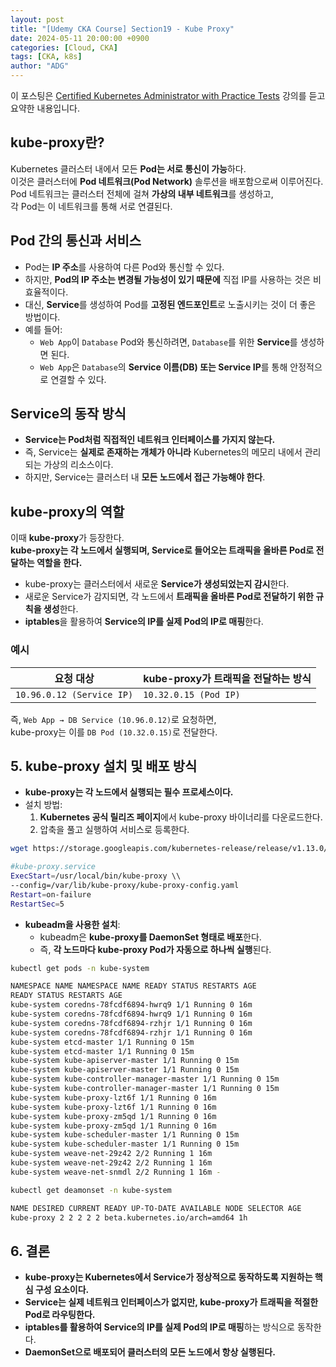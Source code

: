 ```yaml
---
layout: post
title: "[Udemy CKA Course] Section19 - Kube Proxy"
date: 2024-05-11 20:00:00 +0900
categories: [Cloud, CKA]
tags: [CKA, k8s]
author: "ADG"
---
```

이 포스팅은 [Certified Kubernetes Administrator with Practice Tests](https://www.udemy.com/course/certified-kubernetes-administrator-with-practice-tests/) 강의를 듣고 요약한 내용입니다.

## kube-proxy란?

Kubernetes 클러스터 내에서 모든 **Pod는 서로 통신이 가능**하다.  
이것은 클러스터에 **Pod 네트워크(Pod Network)** 솔루션을 배포함으로써 이루어진다.  
Pod 네트워크는 클러스터 전체에 걸쳐 **가상의 내부 네트워크**를 생성하고,  
각 Pod는 이 네트워크를 통해 서로 연결된다.

## Pod 간의 통신과 서비스
- Pod는 **IP 주소**를 사용하여 다른 Pod와 통신할 수 있다.
- 하지만, **Pod의 IP 주소는 변경될 가능성이 있기 때문에** 직접 IP를 사용하는 것은 비효율적이다.
- 대신, **Service**를 생성하여 Pod를 **고정된 엔드포인트**로 노출시키는 것이 더 좋은 방법이다.
- 예를 들어:
  - `Web App`이 `Database` Pod와 통신하려면, `Database`를 위한 **Service**를 생성하면 된다.
  - `Web App`은 `Database`의 **Service 이름(DB) 또는 Service IP**를 통해 안정적으로 연결할 수 있다.

## Service의 동작 방식
- **Service는 Pod처럼 직접적인 네트워크 인터페이스를 가지지 않는다.**
- 즉, Service는 **실제로 존재하는 개체가 아니라** Kubernetes의 메모리 내에서 관리되는 가상의 리소스이다.
- 하지만, Service는 클러스터 내 **모든 노드에서 접근 가능해야 한다**.

## kube-proxy의 역할
이때 **kube-proxy**가 등장한다.  
**kube-proxy는 각 노드에서 실행되며, Service로 들어오는 트래픽을 올바른 Pod로 전달하는 역할을 한다.**  

- kube-proxy는 클러스터에서 새로운 **Service가 생성되었는지 감시**한다.
- 새로운 Service가 감지되면, 각 노드에서 **트래픽을 올바른 Pod로 전달하기 위한 규칙을 생성**한다.
- **iptables**을 활용하여 **Service의 IP를 실제 Pod의 IP로 매핑**한다.

### 예시

| 요청 대상                 | kube-proxy가 트래픽을 전달하는 방식 |
| ------------------------- | ----------------------------------- |
| `10.96.0.12 (Service IP)` | `10.32.0.15 (Pod IP)`               |

즉, `Web App → DB Service (10.96.0.12)`로 요청하면,  
kube-proxy는 이를 `DB Pod (10.32.0.15)`로 전달한다.

## 5. kube-proxy 설치 및 배포 방식
- **kube-proxy는 각 노드에서 실행되는 필수 프로세스이다.**
- 설치 방법:
  1. **Kubernetes 공식 릴리즈 페이지**에서 kube-proxy 바이너리를 다운로드한다.
  2. 압축을 풀고 실행하여 서비스로 등록한다.

```bash
wget https://storage.googleapis.com/kubernetes-release/release/v1.13.0/bin/linux/amd64/kube-proxy

#kube-proxy.service
ExecStart=/usr/local/bin/kube-proxy \\
--config=/var/lib/kube-proxy/kube-proxy-config.yaml
Restart=on-failure
RestartSec=5
```
- **kubeadm을 사용한 설치**:
  - kubeadm은 **kube-proxy를 DaemonSet 형태로 배포**한다.
  - 즉, **각 노드마다 kube-proxy Pod가 자동으로 하나씩 실행**된다.

```bash
kubectl get pods -n kube-system

NAMESPACE NAME NAMESPACE NAME READY STATUS RESTARTS AGE
READY STATUS RESTARTS AGE
kube-system coredns-78fcdf6894-hwrq9 1/1 Running 0 16m
kube-system coredns-78fcdf6894-hwrq9 1/1 Running 0 16m
kube-system coredns-78fcdf6894-rzhjr 1/1 Running 0 16m
kube-system coredns-78fcdf6894-rzhjr 1/1 Running 0 16m
kube-system etcd-master 1/1 Running 0 15m
kube-system etcd-master 1/1 Running 0 15m
kube-system kube-apiserver-master 1/1 Running 0 15m
kube-system kube-apiserver-master 1/1 Running 0 15m
kube-system kube-controller-manager-master 1/1 Running 0 15m
kube-system kube-controller-manager-master 1/1 Running 0 15m
kube-system kube-proxy-lzt6f 1/1 Running 0 16m
kube-system kube-proxy-lzt6f 1/1 Running 0 16m
kube-system kube-proxy-zm5qd 1/1 Running 0 16m
kube-system kube-proxy-zm5qd 1/1 Running 0 16m
kube-system kube-scheduler-master 1/1 Running 0 15m
kube-system kube-scheduler-master 1/1 Running 0 15m
kube-system weave-net-29z42 2/2 Running 1 16m
kube-system weave-net-29z42 2/2 Running 1 16m
kube-system weave-net-snmdl 2/2 Running 1 16m -

kubectl get deamonset -n kube-system

NAME DESIRED CURRENT READY UP-TO-DATE AVAILABLE NODE SELECTOR AGE
kube-proxy 2 2 2 2 2 beta.kubernetes.io/arch=amd64 1h
```
## 6. 결론
- **kube-proxy는 Kubernetes에서 Service가 정상적으로 동작하도록 지원하는 핵심 구성 요소이다.**
- **Service는 실제 네트워크 인터페이스가 없지만, kube-proxy가 트래픽을 적절한 Pod로 라우팅한다.**
- **iptables를 활용하여 Service의 IP를 실제 Pod의 IP로 매핑**하는 방식으로 동작한다.
- **DaemonSet으로 배포되어 클러스터의 모든 노드에서 항상 실행된다.**

